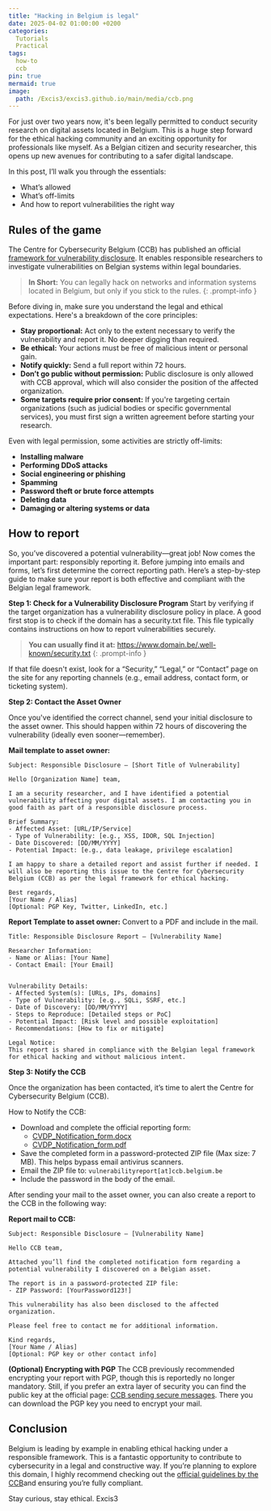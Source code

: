 ```yaml
---
title: "Hacking in Belgium is legal"
date: 2025-04-02 01:00:00 +0200
categories:
  Tutorials
  Practical
tags:
  how-to
  ccb
pin: true
mermaid: true
image:
  path: /Excis3/excis3.github.io/main/media/ccb.png
---
```


For just over two years now, it's been legally permitted to conduct security research on digital assets located in Belgium.
This is a huge step forward for the ethical hacking community and an exciting opportunity for professionals like myself. As a Belgian citizen and security researcher, this opens up new avenues for contributing to a safer digital landscape.

In this post, I’ll walk you through the essentials:
* What’s allowed
* What’s off-limits
* And how to report vulnerabilities the right way


## Rules of the game

The Centre for Cybersecurity Belgium (CCB) has published an official [framework for vulnerability disclosure](https://ccb.belgium.be/cert/vulnerability-reporting-ccb). It enables responsible researchers to investigate vulnerabilities on Belgian systems within legal boundaries.


> **In Short:** You can legally hack on networks and information systems located in Belgium, but only if you stick to the rules.
{: .prompt-info }


Before diving in, make sure you understand the legal and ethical expectations. Here's a breakdown of the core principles:
* **Stay proportional:** Act only to the extent necessary to verify the vulnerability and report it. No deeper digging than required.
* **Be ethical:** Your actions must be free of malicious intent or personal gain.
* **Notify quickly:** Send a full report within 72 hours.
* **Don’t go public without permission:** Public disclosure is only allowed with CCB approval, which will also consider the position of the affected organization.
* **Some targets require prior consent:** If you're targeting certain organizations (such as judicial bodies or specific governmental services), you must first sign a written agreement before starting your research.


Even with legal permission, some activities are strictly off-limits:
* **Installing malware**
* **Performing DDoS attacks**
* **Social engineering or phishing**
* **Spamming**
* **Password theft or brute force attempts**
* **Deleting data**
* **Damaging or altering systems or data**


## How to report

So, you’ve discovered a potential vulnerability—great job! Now comes the important part: responsibly reporting it.
Before jumping into emails and forms, let’s first determine the correct reporting path. Here’s a step-by-step guide to make sure your report is both effective and compliant with the Belgian legal framework.

**Step 1: Check for a Vulnerability Disclosure Program**
Start by verifying if the target organization has a vulnerability disclosure policy in place.
A good first stop is to check if the domain has a security.txt file. This file typically contains instructions on how to report vulnerabilities securely.

> **You can usually find it at:** https://www.domain.be/.well-known/security.txt
{: .prompt-info }

If that file doesn't exist, look for a “Security,” “Legal,” or “Contact” page on the site for any reporting channels (e.g., email address, contact form, or ticketing system).


**Step 2: Contact the Asset Owner**

Once you've identified the correct channel, send your initial disclosure to the asset owner. This should happen within 72 hours of discovering the vulnerability (ideally even sooner—remember).


**Mail template to asset owner:**
```
Subject: Responsible Disclosure – [Short Title of Vulnerability]

Hello [Organization Name] team,

I am a security researcher, and I have identified a potential vulnerability affecting your digital assets. I am contacting you in good faith as part of a responsible disclosure process.

Brief Summary:
- Affected Asset: [URL/IP/Service]
- Type of Vulnerability: [e.g., XSS, IDOR, SQL Injection]
- Date Discovered: [DD/MM/YYYY]
- Potential Impact: [e.g., data leakage, privilege escalation]

I am happy to share a detailed report and assist further if needed. I will also be reporting this issue to the Centre for Cybersecurity Belgium (CCB) as per the legal framework for ethical hacking.

Best regards,  
[Your Name / Alias]  
[Optional: PGP Key, Twitter, LinkedIn, etc.]
```

**Report Template to asset owner:**
Convert to a PDF and include in the mail.
```
Title: Responsible Disclosure Report – [Vulnerability Name]

Researcher Information:
- Name or Alias: [Your Name]
- Contact Email: [Your Email]


Vulnerability Details:
- Affected System(s): [URLs, IPs, domains]
- Type of Vulnerability: [e.g., SQLi, SSRF, etc.]
- Date of Discovery: [DD/MM/YYYY]
- Steps to Reproduce: [Detailed steps or PoC]
- Potential Impact: [Risk level and possible exploitation]
- Recommendations: [How to fix or mitigate]

Legal Notice:
This report is shared in compliance with the Belgian legal framework for ethical hacking and without malicious intent.
```


**Step 3: Notify the CCB**

Once the organization has been contacted, it’s time to alert the Centre for Cybersecurity Belgium (CCB).

How to Notify the CCB:
 - Download and complete the official reporting form:
   - [CVDP_Notification_form.docx](https://ccb.belgium.be/sites/default/files/2024-12/CVDP%20Procedure%20Complete%20Notification%20form%20EN.docx)
   - [CVDP_Notification_form.pdf](https://ccb.belgium.be/sites/default/files/2024-12/CVDP%20Procedure%20Complete%20Notification%20form%20EN.pdf)
 - Save the completed form in a password-protected ZIP file (Max size: 7 MB). This helps bypass email antivirus scanners.
 - Email the ZIP file to:
   `vulnerabilityreport[at]ccb.belgium.be`
 - Include the password in the body of the email.

After sending your mail to the asset owner, you can also create a report to the CCB in the following way:

**Report mail to CCB:**
```
Subject: Responsible Disclosure – [Vulnerability Name]

Hello CCB team,

Attached you’ll find the completed notification form regarding a potential vulnerability I discovered on a Belgian asset.

The report is in a password-protected ZIP file:
- ZIP Password: [YourPassword123!]

This vulnerability has also been disclosed to the affected organization.

Please feel free to contact me for additional information.

Kind regards,  
[Your Name / Alias]  
[Optional: PGP key or other contact info]
```

**(Optional) Encrypting with PGP**
The CCB previously recommended encrypting your report with PGP, though this is reportedly no longer mandatory. Still, if you prefer an extra layer of security you can find the public key at the official page: [CCB sending secure messages](https://ccb.belgium.be/cert/send-encrypted-message). There you can download the PGP key you need to encrypt your mail.


## Conclusion
Belgium is leading by example in enabling ethical hacking under a responsible framework. This is a fantastic opportunity to contribute to cybersecurity in a legal and constructive way.
If you’re planning to explore this domain, I highly recommend checking out the [official guidelines by the CCB](https://ccb.belgium.be/cert/vulnerability-reporting-ccb)and ensuring you’re fully compliant.

Stay curious, stay ethical.
Excis3
